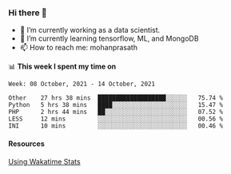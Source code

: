 ### Hi there 👋

- 🔭 I’m currently working as a data scientist.
- 🌱 I’m currently learning tensorflow, ML, and MongoDB
- 📫 How to reach me: mohanprasath

📊 **This week I spent my time on**
<!--START_SECTION:waka-->
```text
Week: 08 October, 2021 - 14 October, 2021

Other    27 hrs 38 mins  ███████████████████░░░░░░   75.74 % 
Python   5 hrs 38 mins   ████░░░░░░░░░░░░░░░░░░░░░   15.47 % 
PHP      2 hrs 44 mins   ██░░░░░░░░░░░░░░░░░░░░░░░   07.52 % 
LESS     12 mins         ░░░░░░░░░░░░░░░░░░░░░░░░░   00.56 % 
INI      10 mins         ░░░░░░░░░░░░░░░░░░░░░░░░░   00.46 % 
```
<!--END_SECTION:waka-->

#### Resources
[Using Wakatime Stats](https://github.com/marketplace/actions/waka-readme)
